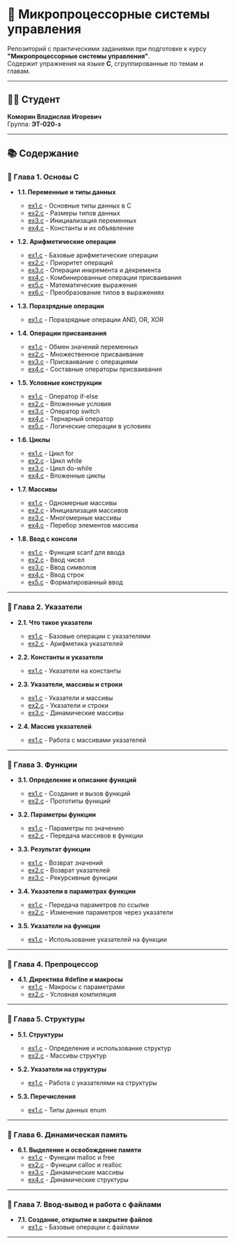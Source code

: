 # 📘 Микропроцессорные системы управления

Репозиторий с практическими заданиями при подготовке к курсу **"Микропроцессорные системы управления"**.  
Содержит упражнения на языке **C**, сгруппированные по темам и главам.  

---

## 👨‍🎓 Студент
**Коморин Владислав Игоревич**  
Группа: **ЭТ-020-з**

---

## 📚 Содержание

### 🔹 Глава 1. Основы C
- **1.1. Переменные и типы данных**
  - [ex1.c](Chapter%201/1/ex1.c) - Основные типы данных в C
  - [ex2.c](Chapter%201/1/ex2.c) - Размеры типов данных
  - [ex3.c](Chapter%201/1/ex3.c) - Инициализация переменных
  - [ex4.c](Chapter%201/1/ex4.c) - Константы и их объявление

- **1.2. Арифметические операции**
  - [ex1.c](Chapter%201/2/ex1.c) - Базовые арифметические операции
  - [ex2.c](Chapter%201/2/ex2.c) - Приоритет операций
  - [ex3.c](Chapter%201/2/ex3.c) - Операции инкремента и декремента
  - [ex4.c](Chapter%201/2/ex4.c) - Комбинированные операции присваивания
  - [ex5.c](Chapter%201/2/ex5.c) - Математические выражения
  - [ex6.c](Chapter%201/2/ex6.c) - Преобразование типов в выражениях

- **1.3. Поразрядные операции**
  - [ex1.c](Chapter%201/3/ex1.c) - Поразрядные операции AND, OR, XOR

- **1.4. Операции присваивания**
  - [ex1.c](Chapter%201/4/ex1.c) - Обмен значений переменных
  - [ex2.c](Chapter%201/4/ex2.c) - Множественное присваивание
  - [ex3.c](Chapter%201/4/ex3.c) - Присваивание с операциями
  - [ex4.c](Chapter%201/4/ex4.c) - Составные операторы присваивания

- **1.5. Условные конструкции**
  - [ex1.c](Chapter%201/5/ex1.c) - Оператор if-else
  - [ex2.c](Chapter%201/5/ex2.c) - Вложенные условия
  - [ex3.c](Chapter%201/5/ex3.c) - Оператор switch
  - [ex4.c](Chapter%201/5/ex4.c) - Тернарный оператор
  - [ex5.c](Chapter%201/5/ex5.c) - Логические операции в условиях

- **1.6. Циклы**
  - [ex1.c](Chapter%201/6/ex1.c) - Цикл for
  - [ex2.c](Chapter%201/6/ex2.c) - Цикл while
  - [ex3.c](Chapter%201/6/ex3.c) - Цикл do-while
  - [ex4.c](Chapter%201/6/ex4.c) - Вложенные циклы

- **1.7. Массивы**
  - [ex1.c](Chapter%201/7/ex1.c) - Одномерные массивы
  - [ex2.c](Chapter%201/7/ex2.c) - Инициализация массивов
  - [ex3.c](Chapter%201/7/ex3.c) - Многомерные массивы
  - [ex4.c](Chapter%201/7/ex4.c) - Перебор элементов массива

- **1.8. Ввод с консоли**
  - [ex1.c](Chapter%201/8/ex1.c) - Функция scanf для ввода
  - [ex2.c](Chapter%201/8/ex2.c) - Ввод чисел
  - [ex3.c](Chapter%201/8/ex3.c) - Ввод символов
  - [ex4.c](Chapter%201/8/ex4.c) - Ввод строк
  - [ex5.c](Chapter%201/8/ex5.c) - Форматированный ввод

---

### 🔹 Глава 2. Указатели
- **2.1. Что такое указатели**
  - [ex1.c](Chapter%202/1/ex1.c) - Базовые операции с указателями
  - [ex2.c](Chapter%202/1/ex2.c) - Арифметика указателей

- **2.2. Константы и указатели**
  - [ex1.c](Chapter%202/2/ex1.c) - Указатели на константы

- **2.3. Указатели, массивы и строки**
  - [ex1.c](Chapter%202/3/ex1.c) - Указатели и массивы
  - [ex2.c](Chapter%202/3/ex2.c) - Указатели и строки
  - [ex3.c](Chapter%202/3/ex3.c) - Динамические массивы

- **2.4. Массив указателей**
  - [ex1.c](Chapter%202/4/ex1.c) - Работа с массивами указателей

---

### 🔹 Глава 3. Функции
- **3.1. Определение и описание функций**
  - [ex1.c](Chapter%203/1/ex1.c) - Создание и вызов функций
  - [ex2.c](Chapter%203/1/ex2.c) - Прототипы функций

- **3.2. Параметры функции**
  - [ex1.c](Chapter%203/2/ex1.c) - Параметры по значению
  - [ex2.c](Chapter%203/2/ex2.c) - Передача массивов в функции

- **3.3. Результат функции**
  - [ex1.c](Chapter%203/3/ex1.c) - Возврат значений
  - [ex2.c](Chapter%203/3/ex2.c) - Возврат указателей
  - [ex3.c](Chapter%203/3/ex3.c) - Рекурсивные функции

- **3.4. Указатели в параметрах функции**
  - [ex1.c](Chapter%203/4/ex1.c) - Передача параметров по ссылке
  - [ex2.c](Chapter%203/4/ex2.c) - Изменение параметров через указатели

- **3.5. Указатели на функции**
  - [ex1.c](Chapter%203/5/ex1.c) - Использование указателей на функции

---

### 🔹 Глава 4. Препроцессор
- **4.1. Директива #define и макросы**
  - [ex1.c](Chapter%204/1/ex1.c) - Макросы с параметрами
  - [ex2.c](Chapter%204/1/ex2.c) - Условная компиляция

---

### 🔹 Глава 5. Структуры
- **5.1. Структуры**
  - [ex1.c](Chapter%205/1/ex1.c) - Определение и использование структур
  - [ex2.c](Chapter%205/1/ex2.c) - Массивы структур

- **5.2. Указатели на структуры**
  - [ex1.c](Chapter%205/2/ex1.c) - Работа с указателями на структуры

- **5.3. Перечисления**
  - [ex1.c](Chapter%205/3/ex1.c) - Типы данных enum

---

### 🔹 Глава 6. Динамическая память
- **6.1. Выделение и освобождение памяти**
  - [ex1.c](Chapter%206/1/ex1.c) - Функции malloc и free
  - [ex2.c](Chapter%206/1/ex2.c) - Функции calloc и realloc
  - [ex3.c](Chapter%206/1/ex3.c) - Динамические массивы
  - [ex4.c](Chapter%206/1/ex4.c) - Динамические структуры

---

### 🔹 Глава 7. Ввод-вывод и работа с файлами
- **7.1. Создание, открытие и закрытие файлов**
  - [ex1.c](Chapter%207/1/ex1.c) - Базовые операции с файлами


---
